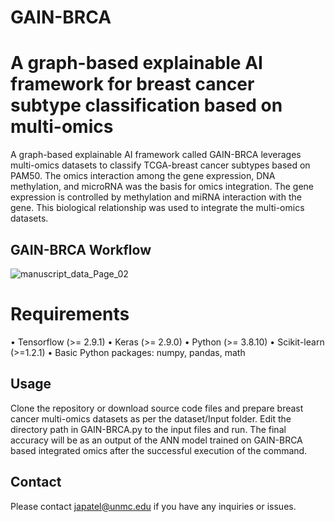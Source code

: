 # GAIN-BRCA
# A graph-based explainable AI framework for breast cancer subtype classification based on multi-omics

A graph-based explainable AI framework called GAIN-BRCA leverages multi-omics datasets to classify TCGA-breast cancer subtypes based on PAM50. The omics interaction among the gene expression, DNA methylation, and microRNA was the basis for omics integration. The gene expression is controlled by methylation and miRNA interaction with the gene. This biological relationship was used to integrate the multi-omics datasets.

## GAIN-BRCA Workflow
![manuscript_data_Page_02](https://github.com/user-attachments/assets/7d5a876f-5ee2-49d6-aafc-276683100158)

# Requirements
•	Tensorflow (>= 2.9.1)
•	Keras (>= 2.9.0)
•	Python (>= 3.8.10)
•	Scikit-learn (>=1.2.1)
•	Basic Python packages: numpy, pandas, math

## Usage
Clone the repository or download source code files and prepare breast cancer multi-omics datasets as per the dataset/Input folder. Edit the directory path in GAIN-BRCA.py to the input files and run. The final accuracy will be as an output of the ANN model trained on GAIN-BRCA based integrated omics after the successful execution of the command.

## Contact
Please contact japatel@unmc.edu if you have any inquiries or issues.
